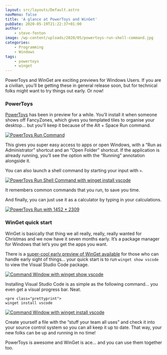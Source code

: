 ```yaml
---
layout: src/layouts/Default.astro
navMenu: false
title: 'A glance at PowerToys and WinGet'
pubDate: 2020-05-19T21:22:37+01:00
author:
    - steve-fenton
image: /wp-content/uploads/2020/05/powertoys-run-shell-command.jpg
categories:
    - Programming
    - Windows
tags:
    - powertoys
    - winget
---
```


PowerToys and WinGet are exciting previews for Windows Users. If you are a civilian, you’ll be getting these in general release soon, but for technical folks might want to try things out early. Or now!

### PowerToys

[PowerToys](https://github.com/microsoft/PowerToys/tree/master/src/modules/launcher) has been in preview for a while. You’ll install it when someone shows off FancyZones, which gives you templated tiles to organise your desktop… but you’ll keep it because of the <kb>Alt</kb> + <kb>Space</kb> Run command.

[![PowerToys Run Command](/img/2020/05/powertoys-run.jpg)](/2020/05/a-glance-at-powertoys-and-winget/powertoys-run/)

This gives you super easy access to apps or open Windows, with a “Run as Administrator” shortcut and an “Open Folder” shortcut. If the application is already running, you’ll see the option with the “Running” annotation alongside it.

You can also launch a shell command by starting your input with `>`.

[![PowerToys Run Shell Command with winget install vscode](/img/2020/05/powertoys-run-shell-command.jpg)](/2020/05/a-glance-at-powertoys-and-winget/powertoys-run-shell-command/)

It remembers common commands that you run, to save you time.

And finally, you can just use it as a calculator by typing in your calculations.

[![PowerToys Run with 1452 * 2309](/img/2020/05/powertoys-run-calculations.jpg)](/2020/05/a-glance-at-powertoys-and-winget/powertoys-run-calculations/)

### WinGet quick start

WinGet is basically that thing we all really, really, really wanted for Christmas and we now have it seven months early. It’s a package manager for Windows that let’s you get the apps you want.

There is a [super-cool early preview of WinGet available](https://github.com/microsoft/winget-cli/releases) for those who can handle early sight of things… your quick start is to run `winget show vscode` to view the Visual Studio Code package.

[![Command Window with winget show vscode](/img/2020/05/winget-show.jpg)](/2020/05/a-glance-at-powertoys-and-winget/winget-show/)

Installing Visual Studio Code is as simple as the following command… you even get a visual progress bar. Neat.

```
<pre class="prettyprint">
winget install vscode
```
[![Command Window with winget install vscode](/img/2020/05/winget-install.jpg)](/2020/05/a-glance-at-powertoys-and-winget/winget-install/)

Create yourself a file with the “stuff your team all uses” and check it into your source control system so you can all keep it up to date. That way, your new folks can be up and running in no time!

PowerToys is awesome and WinGet is ace… and you can use them together too.